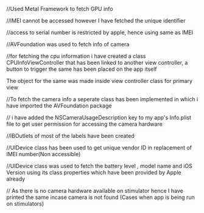 //Used Metal Framework to fetch GPU info

//IMEI cannot be accessed however I have fetched the unique identifier

//access to serial number is restricted by apple, hence using same as IMEI

//AVFoundation was used to fetch info of camera

//for fetching the cpu information i have created a class CPUInfoViewController that has been linked to another view controller, a button to trigger the same has been placed on the app itself

  The object for the same was made inside view controller class for primary view
  
//To fetch the camera info a seperate class has been implemented in which i have imported the AVFoundation package

// i have added the NSCameraUsageDescription key to my app's Info.plist file to get user permission for accessing the camera hardware

//IBOutlets of most of the labels have been created

//UIDevice class has been used to get unique vendor ID in replacement of IMEI number(Non accessible)

//UIDevice class was used to fetch the battery level , model name and iOS Version using its class properties which have been provided by Apple already

// As there is no camera hardware available on stimulator hence I have printed the same incase camera is not found (Cases when app is being run on stimulators)

